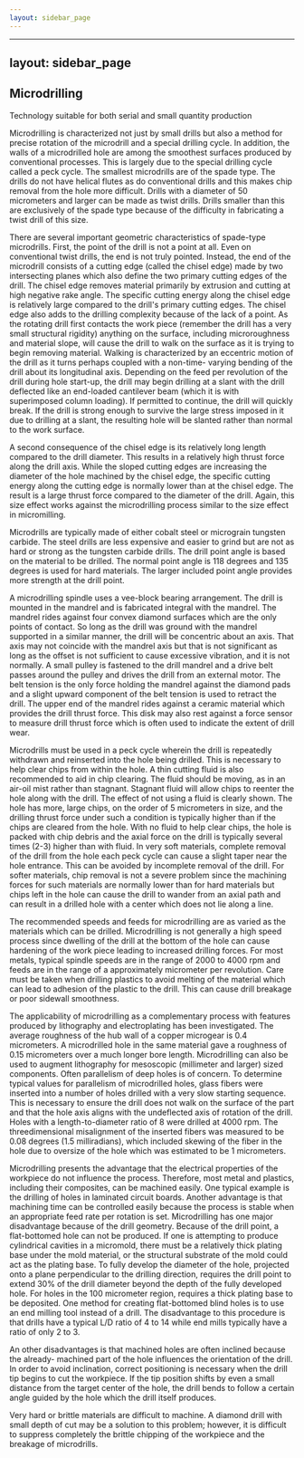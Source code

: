 ```yaml
---
layout: sidebar_page
---
```


---
layout: sidebar_page
---

## Microdrilling

Technology suitable for both serial and small quantity production

Microdrilling is characterized not just by small drills but also a method for precise rotation of the microdrill and a special drilling cycle. In addition, the walls of a microdrilled hole are among the smoothest surfaces produced by conventional processes. This is largely due to the special drilling cycle called a peck cycle. The smallest microdrills are of the spade type. The drills do not have helical flutes as do conventional drills and this makes chip removal from the hole more difficult. Drills with a diameter of 50 micrometers and larger can be made as twist drills. Drills smaller than this are exclusively of the spade type because of the difficulty in fabricating a twist drill of this size. 

There are several important geometric characteristics of spade-type microdrills. First, the point of the drill is not a point at all. Even on conventional twist drills, the end is not truly pointed. Instead, the end of the microdrill consists of a cutting edge (called the chisel edge) made by two intersecting planes which also define the two primary cutting edges of the drill. The chisel edge removes material primarily by extrusion and cutting at high negative rake angle. The specific cutting energy along the chisel edge is relatively large compared to the drill's primary cutting edges. The chisel edge also adds to the drilling complexity because of the lack of a point. As the rotating drill first contacts the work piece (remember the drill has a very small structural rigidity) anything on the surface, including microroughness and material slope, will cause the drill to walk on the surface as it is trying to begin removing material. Walking is characterized by an eccentric motion of the drill as it turns perhaps coupled with a non-time- varying bending of the drill about its longitudinal axis. Depending on the feed per revolution of the drill during hole start-up, the drill may begin drilling at a slant with the drill deflected like an end-loaded cantilever beam (which it is with superimposed column loading). If permitted to continue, the drill will quickly break. If the drill is strong enough to survive the large stress imposed in it due to drilling at a slant, the resulting hole will be slanted rather than normal to the work surface.

A second consequence of the chisel edge is its relatively long length compared to the drill diameter. This results in a relatively high thrust force along the drill axis. While the sloped cutting edges are increasing the diameter of the hole machined by the chisel edge, the specific cutting energy along the cutting edge is normally lower than at the chisel edge. The result is a large thrust force compared to the diameter of the drill. Again, this size effect works against the microdrilling process similar to the size effect in micromilling.

Microdrills are typically made of either cobalt steel or micrograin tungsten carbide. The steel drills are less expensive and easier to grind but are not as hard or strong as the tungsten carbide drills. The drill point angle is based on the material to be drilled. The normal point angle is 118 degrees and 135 degrees is used for hard materials. The larger included point angle provides more strength at the drill point.

A microdrilling spindle uses a vee-block bearing arrangement. The drill is mounted in the mandrel and is fabricated integral with the mandrel. The mandrel rides against four convex diamond surfaces which are the only points of contact. So long as the drill was ground with the mandrel supported in a similar manner, the drill will be concentric about an axis. That axis may not coincide with the mandrel axis but that is not significant as long as the offset is not sufficient to cause excessive vibration, and it is not normally. A small pulley is fastened to the drill mandrel and a drive belt passes around the pulley and drives the drill from an external motor. The belt tension is the only force holding the mandrel against the diamond pads and a slight upward component of the belt tension is used to retract the drill. The upper end of the mandrel rides against a ceramic material which provides the drill thrust force. This disk may also rest against a force sensor to measure drill thrust force which is often used to indicate the extent of drill wear.

Microdrills must be used in a peck cycle wherein the drill is repeatedly withdrawn and reinserted into the hole being drilled. This is necessary to help clear chips from within the hole. A thin cutting fluid is also recommended to aid in chip clearing. The fluid should be moving, as in an air-oil mist rather than stagnant. Stagnant fluid will allow chips to reenter the hole along with the drill. The effect of not using a fluid is clearly shown. The hole has more, large chips, on the order of 5 micrometers in size, and the drilling thrust force under such a condition is typically higher than if the chips are cleared from the hole. With no fluid to help clear chips, the hole is packed with chip debris and the axial force on the drill is typically several times (2-3) higher than with fluid. In very soft materials, complete removal of the drill from the hole each peck cycle can cause a slight taper near the hole entrance. This can be avoided by incomplete removal of the drill. For softer materials, chip removal is not a severe problem since the machining forces for such materials are normally lower than for hard materials but chips left in the hole can cause the drill to wander from an axial path and can result in a drilled hole with a center which does not lie along a line.

The recommended speeds and feeds for microdrilling are as varied as the materials which can be drilled. Microdrilling is not generally a high speed process since dwelling of the drill at the bottom of the hole can cause hardening of the work piece leading to increased drilling forces. For most metals, typical spindle speeds are in the range of 2000 to 4000 rpm and feeds are in the range of a approximately micrometer per revolution. Care must be taken when drilling plastics to avoid melting of the material which can lead to adhesion of the plastic to the drill. This can cause drill breakage or poor sidewall smoothness.

The applicability of microdrilling as a complementary process with features produced by lithography and electroplating has been investigated. The average roughness of the hub wall of a copper microgear is 0.4 micrometers. A microdrilled hole in the same material gave a roughness of 0.15 micrometers over a much longer bore length. Microdrilling can also be used to augment lithography for mesoscopic (millimeter and larger) sized components. Often parallelism of deep holes is of concern. To determine typical values for parallelism of microdrilled holes, glass fibers were inserted into a number of holes drilled with a very slow starting sequence. This is necessary to ensure the drill does not walk on the surface of the part and that the hole axis aligns with the undeflected axis of rotation of the drill. Holes with a length-to-diameter ratio of 8 were drilled at 4000 rpm. The three­dimensional misalignment of the inserted fibers was measured to be 0.08 degrees (1.5 milliradians), which included skewing of the fiber in the hole due to oversize of the hole which was estimated to be 1 micrometers. 

Microdrilling presents the advantage that the electrical properties of the workpiece do not influence the process. Therefore, most metal and plastics, including their composites, can be machined easily. One typical example is the drilling of holes in laminated circuit boards. Another advantage is that machining time can be controlled easily because the process is stable when an appropriate feed rate per rotation is set. Microdrilling has one major disadvantage because of the drill geometry. Because of the drill point, a flat-bottomed hole can not be produced. If one is attempting to produce cylindrical cavities in a micromold, there must be a relatively thick plating base under the mold material, or the structural substrate of the mold could act as the plating base. To fully develop the diameter of the hole, projected onto a plane perpendicular to the drilling direction, requires the drill point to extend 30% of the drill diameter beyond the depth of the fully developed hole. For holes in the 100 micrometer region, requires a thick plating base to be deposited. One method for creating flat-bottomed blind holes is to use an end milling tool instead of a drill. The disadvantage to this procedure is that drills have a typical L/D ratio of 4 to 14 while end mills typically have a ratio of only 2 to 3.

An other disadvantages is that machined holes are often inclined because the already- machined part of the hole influences the orientation of the drill. In order to avoid inclination, correct positioning is necessary when the drill tip begins to cut the workpiece. If the tip position shifts by even a small distance from the target center of the hole, the drill bends to follow a certain angle guided by the hole which the drill itself produces.

Very hard or brittle materials are difficult to machine. A diamond drill with small depth of cut may be a solution to this problem; however, it is difficult to suppress completely the brittle chipping of the workpiece and the breakage of microdrills. 
